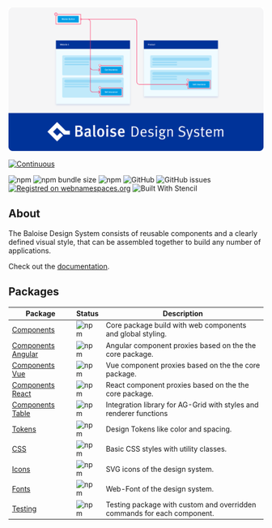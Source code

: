 <a href="https://baloise-design.vercel.app" target="blank">
    <img src="https://raw.githubusercontent.com/baloise-incubator/design-system/next/resources/images/banner.svg?sanitize=true" alt="Baloise Design System" />
</a>

<br>

[![Continuous](https://github.com/baloise-incubator/design-system/actions/workflows/continuous.yml/badge.svg?branch=next)](https://github.com/baloise-incubator/design-system/actions/workflows/continuous.yml)

![npm](https://img.shields.io/npm/v/@baloise/design-system-components)
![npm bundle size](https://img.shields.io/bundlephobia/min/@baloise/design-system-components)
![npm](https://img.shields.io/npm/dt/@baloise/design-system-components)
![GitHub](https://img.shields.io/github/license/baloise/design-system)
![GitHub issues](https://img.shields.io/github/issues/baloise-incubator/design-system)
[![Registred on webnamespaces.org](https://img.shields.io/static/v1?label=webnamespaces.org&color=blue&message=bal)](https://webnamespaces.org)
![Built With Stencil](https://img.shields.io/badge/-Built%20With%20Stencil-16161d.svg?logo=data%3Aimage%2Fsvg%2Bxml%3Bbase64%2CPD94bWwgdmVyc2lvbj0iMS4wIiBlbmNvZGluZz0idXRmLTgiPz4KPCEtLSBHZW5lcmF0b3I6IEFkb2JlIElsbHVzdHJhdG9yIDE5LjIuMSwgU1ZHIEV4cG9ydCBQbHVnLUluIC4gU1ZHIFZlcnNpb246IDYuMDAgQnVpbGQgMCkgIC0tPgo8c3ZnIHZlcnNpb249IjEuMSIgaWQ9IkxheWVyXzEiIHhtbG5zPSJodHRwOi8vd3d3LnczLm9yZy8yMDAwL3N2ZyIgeG1sbnM6eGxpbms9Imh0dHA6Ly93d3cudzMub3JnLzE5OTkveGxpbmsiIHg9IjBweCIgeT0iMHB4IgoJIHZpZXdCb3g9IjAgMCA1MTIgNTEyIiBzdHlsZT0iZW5hYmxlLWJhY2tncm91bmQ6bmV3IDAgMCA1MTIgNTEyOyIgeG1sOnNwYWNlPSJwcmVzZXJ2ZSI%2BCjxzdHlsZSB0eXBlPSJ0ZXh0L2NzcyI%2BCgkuc3Qwe2ZpbGw6I0ZGRkZGRjt9Cjwvc3R5bGU%2BCjxwYXRoIGNsYXNzPSJzdDAiIGQ9Ik00MjQuNywzNzMuOWMwLDM3LjYtNTUuMSw2OC42LTkyLjcsNjguNkgxODAuNGMtMzcuOSwwLTkyLjctMzAuNy05Mi43LTY4LjZ2LTMuNmgzMzYuOVYzNzMuOXoiLz4KPHBhdGggY2xhc3M9InN0MCIgZD0iTTQyNC43LDI5Mi4xSDE4MC40Yy0zNy42LDAtOTIuNy0zMS05Mi43LTY4LjZ2LTMuNkgzMzJjMzcuNiwwLDkyLjcsMzEsOTIuNyw2OC42VjI5Mi4xeiIvPgo8cGF0aCBjbGFzcz0ic3QwIiBkPSJNNDI0LjcsMTQxLjdIODcuN3YtMy42YzAtMzcuNiw1NC44LTY4LjYsOTIuNy02OC42SDMzMmMzNy45LDAsOTIuNywzMC43LDkyLjcsNjguNlYxNDEuN3oiLz4KPC9zdmc%2BCg%3D%3D&colorA=16161d&style=flat-square)

## About

The Baloise Design System consists of reusable components and a clearly defined visual style, that can be assembled together to build any number of applications.

Check out the [documentation](https://baloise-design.vercel.app).

## Packages

| Package                                          | Status                                                                              | Description                                                             |
| ------------------------------------------------ | ----------------------------------------------------------------------------------- | ----------------------------------------------------------------------- |
| [Components](https://baloise-design.vercel.app)         | ![npm](https://img.shields.io/npm/v/@baloise/design-system-components)         | Core package build with web components and global styling.              |
| [Components Angular](https://baloise-design.vercel.app) | ![npm](https://img.shields.io/npm/v/@baloise/design-system-components-angular) | Angular component proxies based on the the core package.                |
| [Components Vue](https://baloise-design.vercel.app)     | ![npm](https://img.shields.io/npm/v/@baloise/design-system-components-vue)     | Vue component proxies based on the the core package.                    |
| [Components React](https://baloise-design.vercel.app)   | ![npm](https://img.shields.io/npm/v/@baloise/design-system-components-react)   | React component proxies based on the the core package.                  |
| [Components Table](https://baloise-design.vercel.app)   | ![npm](https://img.shields.io/npm/v/@baloise/design-system-components-table)   | Integration library for AG-Grid with styles and renderer functions      |
| [Tokens](https://baloise-design.vercel.app)             | ![npm](https://img.shields.io/npm/v/@baloise/design-system-tokens)             | Design Tokens like color and spacing.                                   |
| [CSS](https://baloise-design.vercel.app)                | ![npm](https://img.shields.io/npm/v/@baloise/design-system-css)                | Basic CSS styles with utility classes.                                  |
| [Icons](https://baloise-design.vercel.app)              | ![npm](https://img.shields.io/npm/v/@baloise/design-system-icons)              | SVG icons of the design system.                                         |
| [Fonts](https://baloise-design.vercel.app)              | ![npm](https://img.shields.io/npm/v/@baloise/design-system-fonts)              | Web-Font of the design system.                                          |
| [Testing](https://baloise-design.vercel.app)            | ![npm](https://img.shields.io/npm/v/@baloise/design-system-testing)            | Testing package with custom and overridden commands for each component. |
